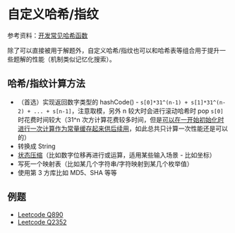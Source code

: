 # 自定义哈希/指纹
参考资料：[开发常见哈希函数](https://thomaslau.xyz/2020/05/20/2020-05-20-on_hash_1/)  
  
除了可以直接被用于解题外，自定义哈希/指纹也可以和哈希表等组合用于提升一些题解的性能（机制类似记忆化搜索）。  
  
## 哈希/指纹计算方法
* （首选）实现返回数字类型的 hashCode() - `s[0]*31^(n-1) + s[1]*31^(n-2) + ... + s[n-1]`，注意取模，另外 n 较大时会进行滚动哈希时 pop `s[0]` 时花费时间较大（31^n 次方计算花费较多时间，但是[可以在一开始初始化时进行一次计算作为常量缓存起来供后续用](./滚动哈希.md#代码实现)，如此总共只计算一次性能还是可以的）
* 转换成 String
* [状态压缩](./../Tool%20Sets/StateCompression.java)（比如数字位移再进行或运算，适用某些输入场景 - 比如坐标）
* 写死一个映射表（比如某几个字符串/字符映射到某几个枚举值）
* 使用第 3 方库比如 MD5、SHA 等等

## 例题
* [Leetcode Q890](./../Leetcode%20Practices/algorithms/medium/890%20Find%20and%20Replace%20Pattern.java)
* [Leetcode Q2352]()
